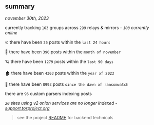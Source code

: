 
## summary
_november 30th, 2023_

currently tracking `163` groups across `299` relays & mirrors - _`108` currently online_

⏲ there have been `25` posts within the `last 24 hours`

🦈 there have been `390` posts within the `month of november`

🪐 there have been `1279` posts within the `last 90 days`

🏚 there have been `4303` posts within the `year of 2023`

🦕 there have been `8993` posts `since the dawn of ransomwatch`

there are `96` custom parsers indexing posts

_`20` sites using v2 onion services are no longer indexed - [support.torproject.org](https://support.torproject.org/onionservices/v2-deprecation/)_

> see the project [README](https://github.com/joshhighet/ransomwatch#ransomwatch--) for backend technicals
